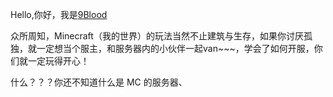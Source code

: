 Hello,你好，我是[9Blood](https://space.bilibili.com/486159156)

众所周知，Minecraft（我的世界）的玩法当然不止建筑与生存，如果你讨厌孤独，就一定想当个服主，和服务器内的小伙伴一起van~~~，学会了如何开服，你们就一定玩得开心！

什么？？？你还不知道什么是 MC 的服务器、
